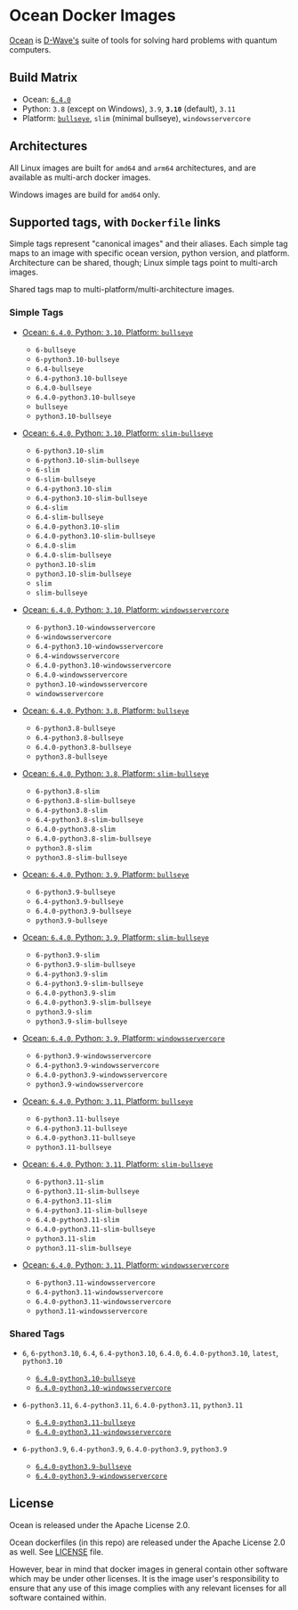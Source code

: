# Ocean Docker Images

[Ocean](https://docs.ocean.dwavesys.com/en/stable) is
[D-Wave's](<https://www.dwavesys.com>) suite of tools for solving hard problems
with quantum computers.


## Build Matrix

- Ocean: [`6.4.0`](https://github.com/dwavesystems/dwave-ocean-sdk/releases/6.4.0)
- Python: `3.8` (except on Windows), `3.9`, **`3.10`** (default), `3.11`
- Platform: [`bullseye`](https://wiki.debian.org/DebianBullseye), `slim` (minimal bullseye), `windowsservercore`


## Architectures

All Linux images are built for `amd64` and `arm64` architectures, and are available
as multi-arch docker images.

Windows images are build for `amd64` only.


## Supported tags, with `Dockerfile` links

Simple tags represent "canonical images" and their aliases. Each simple tag maps
to an image with specific ocean version, python version, and platform.
Architecture can be shared, though; Linux simple tags point to multi-arch images.

Shared tags map to multi-platform/multi-architecture images.

### Simple Tags

- [Ocean: `6.4.0`, Python: `3.10`, Platform: `bullseye`](https://github.com/dwavesystems/ocean-docker/blob/master/dockerfiles/6/python3.10/bullseye/Dockerfile)
  - `6-bullseye`
  - `6-python3.10-bullseye`
  - `6.4-bullseye`
  - `6.4-python3.10-bullseye`
  - `6.4.0-bullseye`
  - `6.4.0-python3.10-bullseye`
  - `bullseye`
  - `python3.10-bullseye`

- [Ocean: `6.4.0`, Python: `3.10`, Platform: `slim-bullseye`](https://github.com/dwavesystems/ocean-docker/blob/master/dockerfiles/6/python3.10/slim-bullseye/Dockerfile)
  - `6-python3.10-slim`
  - `6-python3.10-slim-bullseye`
  - `6-slim`
  - `6-slim-bullseye`
  - `6.4-python3.10-slim`
  - `6.4-python3.10-slim-bullseye`
  - `6.4-slim`
  - `6.4-slim-bullseye`
  - `6.4.0-python3.10-slim`
  - `6.4.0-python3.10-slim-bullseye`
  - `6.4.0-slim`
  - `6.4.0-slim-bullseye`
  - `python3.10-slim`
  - `python3.10-slim-bullseye`
  - `slim`
  - `slim-bullseye`

- [Ocean: `6.4.0`, Python: `3.10`, Platform: `windowsservercore`](https://github.com/dwavesystems/ocean-docker/blob/master/dockerfiles/6/python3.10/windowsservercore/Dockerfile)
  - `6-python3.10-windowsservercore`
  - `6-windowsservercore`
  - `6.4-python3.10-windowsservercore`
  - `6.4-windowsservercore`
  - `6.4.0-python3.10-windowsservercore`
  - `6.4.0-windowsservercore`
  - `python3.10-windowsservercore`
  - `windowsservercore`

- [Ocean: `6.4.0`, Python: `3.8`, Platform: `bullseye`](https://github.com/dwavesystems/ocean-docker/blob/master/dockerfiles/6/python3.8/bullseye/Dockerfile)
  - `6-python3.8-bullseye`
  - `6.4-python3.8-bullseye`
  - `6.4.0-python3.8-bullseye`
  - `python3.8-bullseye`

- [Ocean: `6.4.0`, Python: `3.8`, Platform: `slim-bullseye`](https://github.com/dwavesystems/ocean-docker/blob/master/dockerfiles/6/python3.8/slim-bullseye/Dockerfile)
  - `6-python3.8-slim`
  - `6-python3.8-slim-bullseye`
  - `6.4-python3.8-slim`
  - `6.4-python3.8-slim-bullseye`
  - `6.4.0-python3.8-slim`
  - `6.4.0-python3.8-slim-bullseye`
  - `python3.8-slim`
  - `python3.8-slim-bullseye`

- [Ocean: `6.4.0`, Python: `3.9`, Platform: `bullseye`](https://github.com/dwavesystems/ocean-docker/blob/master/dockerfiles/6/python3.9/bullseye/Dockerfile)
  - `6-python3.9-bullseye`
  - `6.4-python3.9-bullseye`
  - `6.4.0-python3.9-bullseye`
  - `python3.9-bullseye`

- [Ocean: `6.4.0`, Python: `3.9`, Platform: `slim-bullseye`](https://github.com/dwavesystems/ocean-docker/blob/master/dockerfiles/6/python3.9/slim-bullseye/Dockerfile)
  - `6-python3.9-slim`
  - `6-python3.9-slim-bullseye`
  - `6.4-python3.9-slim`
  - `6.4-python3.9-slim-bullseye`
  - `6.4.0-python3.9-slim`
  - `6.4.0-python3.9-slim-bullseye`
  - `python3.9-slim`
  - `python3.9-slim-bullseye`

- [Ocean: `6.4.0`, Python: `3.9`, Platform: `windowsservercore`](https://github.com/dwavesystems/ocean-docker/blob/master/dockerfiles/6/python3.9/windowsservercore/Dockerfile)
  - `6-python3.9-windowsservercore`
  - `6.4-python3.9-windowsservercore`
  - `6.4.0-python3.9-windowsservercore`
  - `python3.9-windowsservercore`

- [Ocean: `6.4.0`, Python: `3.11`, Platform: `bullseye`](https://github.com/dwavesystems/ocean-docker/blob/master/dockerfiles/6/python3.11/bullseye/Dockerfile)
  - `6-python3.11-bullseye`
  - `6.4-python3.11-bullseye`
  - `6.4.0-python3.11-bullseye`
  - `python3.11-bullseye`

- [Ocean: `6.4.0`, Python: `3.11`, Platform: `slim-bullseye`](https://github.com/dwavesystems/ocean-docker/blob/master/dockerfiles/6/python3.11/slim-bullseye/Dockerfile)
  - `6-python3.11-slim`
  - `6-python3.11-slim-bullseye`
  - `6.4-python3.11-slim`
  - `6.4-python3.11-slim-bullseye`
  - `6.4.0-python3.11-slim`
  - `6.4.0-python3.11-slim-bullseye`
  - `python3.11-slim`
  - `python3.11-slim-bullseye`

- [Ocean: `6.4.0`, Python: `3.11`, Platform: `windowsservercore`](https://github.com/dwavesystems/ocean-docker/blob/master/dockerfiles/6/python3.11/windowsservercore/Dockerfile)
  - `6-python3.11-windowsservercore`
  - `6.4-python3.11-windowsservercore`
  - `6.4.0-python3.11-windowsservercore`
  - `python3.11-windowsservercore`


### Shared Tags

- `6`, `6-python3.10`, `6.4`, `6.4-python3.10`, `6.4.0`, `6.4.0-python3.10`, `latest`, `python3.10`
  - [`6.4.0-python3.10-bullseye`](https://github.com/dwavesystems/ocean-docker/blob/master/dockerfiles/6/python3.10/bullseye/Dockerfile)
  - [`6.4.0-python3.10-windowsservercore`](https://github.com/dwavesystems/ocean-docker/blob/master/dockerfiles/6/python3.10/windowsservercore/Dockerfile)

- `6-python3.11`, `6.4-python3.11`, `6.4.0-python3.11`, `python3.11`
  - [`6.4.0-python3.11-bullseye`](https://github.com/dwavesystems/ocean-docker/blob/master/dockerfiles/6/python3.11/bullseye/Dockerfile)
  - [`6.4.0-python3.11-windowsservercore`](https://github.com/dwavesystems/ocean-docker/blob/master/dockerfiles/6/python3.11/windowsservercore/Dockerfile)

- `6-python3.9`, `6.4-python3.9`, `6.4.0-python3.9`, `python3.9`
  - [`6.4.0-python3.9-bullseye`](https://github.com/dwavesystems/ocean-docker/blob/master/dockerfiles/6/python3.9/bullseye/Dockerfile)
  - [`6.4.0-python3.9-windowsservercore`](https://github.com/dwavesystems/ocean-docker/blob/master/dockerfiles/6/python3.9/windowsservercore/Dockerfile)



## License

Ocean is released under the Apache License 2.0.

Ocean dockerfiles (in this repo) are released under the Apache License 2.0 as well.
See [LICENSE](./LICENSE) file.

However, bear in mind that docker images in general contain other software which
may be under other licenses. It is the image user's responsibility to ensure
that any use of this image complies with any relevant licenses for all software
contained within.
